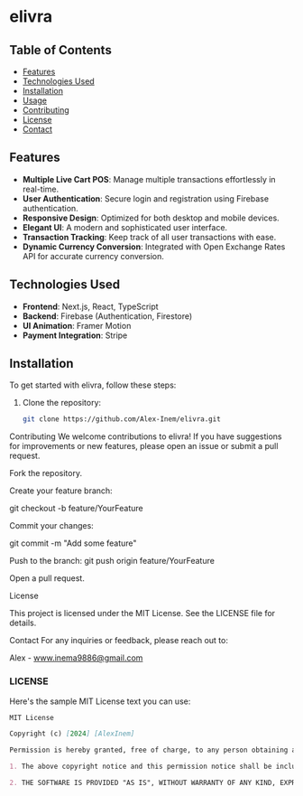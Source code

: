 # elivra


## Table of Contents

- [Features](#features)
- [Technologies Used](#technologies-used)
- [Installation](#installation)
- [Usage](#usage)
- [Contributing](#contributing)
- [License](#license)
- [Contact](#contact)

## Features

- **Multiple Live Cart POS**: Manage multiple transactions effortlessly in real-time.
- **User Authentication**: Secure login and registration using Firebase authentication.
- **Responsive Design**: Optimized for both desktop and mobile devices.
- **Elegant UI**: A modern and sophisticated user interface.
- **Transaction Tracking**: Keep track of all user transactions with ease.
- **Dynamic Currency Conversion**: Integrated with Open Exchange Rates API for accurate currency conversion.

## Technologies Used

- **Frontend**: Next.js, React, TypeScript
- **Backend**: Firebase (Authentication, Firestore)
- **UI Animation**: Framer Motion
- **Payment Integration**: Stripe

## Installation

To get started with elivra, follow these steps:

1. Clone the repository:
   ```bash
   git clone https://github.com/Alex-Inem/elivra.git

Contributing
We welcome contributions to elivra! If you have suggestions for improvements or new features, please open an issue or submit a pull request.

Fork the repository.

Create your feature branch:

git checkout -b feature/YourFeature

Commit your changes:

git commit -m "Add some feature"

Push to the branch:
git push origin feature/YourFeature

Open a pull request.

License

This project is licensed under the MIT License. See the LICENSE file for details.

Contact
For any inquiries or feedback, please reach out to:

Alex  - www.inema9886@gmail.com


### LICENSE

Here's the sample MIT License text you can use:

```markdown
MIT License

Copyright (c) [2024] [AlexInem]

Permission is hereby granted, free of charge, to any person obtaining a copy of this software and associated documentation files (the "Software"), to deal in the Software without restriction, including without limitation the rights to use, copy, modify, merge, publish, distribute, sublicense, and/or sell copies of the Software, and to permit persons to whom the Software is furnished to do so, subject to the following conditions:

1. The above copyright notice and this permission notice shall be included in all copies or substantial portions of the Software.

2. THE SOFTWARE IS PROVIDED "AS IS", WITHOUT WARRANTY OF ANY KIND, EXPRESS OR IMPLIED, INCLUDING BUT NOT LIMITED TO THE WARRANTIES OF MERCHANTABILITY, FITNESS FOR A PARTICULAR PURPOSE AND NONINFRINGEMENT. IN NO EVENT SHALL THE AUTHORS OR COPYRIGHT HOLDERS BE LIABLE FOR ANY CLAIM, DAMAGES OR OTHER LIABILITY, WHETHER IN AN ACTION OF CONTRACT, TORT OR OTHERWISE, ARISING FROM, OUT OF OR IN CONNECTION WITH THE SOFTWARE OR THE USE OR OTHER DEALINGS IN THE SOFTWARE.
